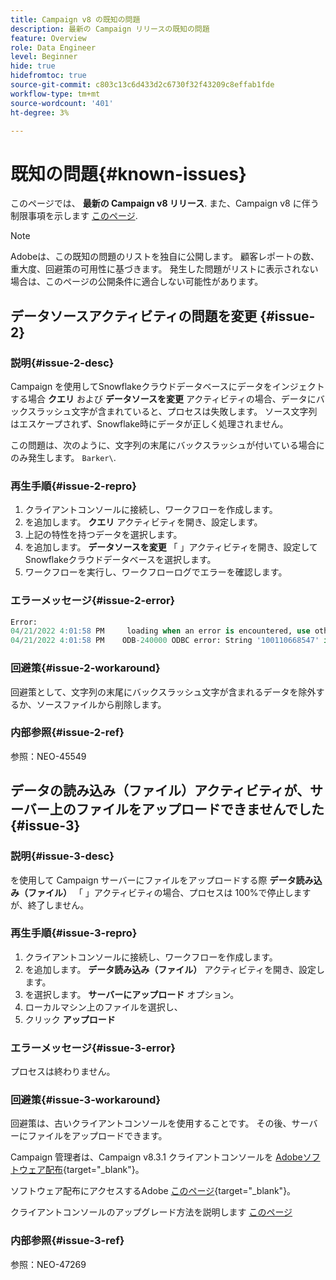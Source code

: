 ```yaml
---
title: Campaign v8 の既知の問題
description: 最新の Campaign リリースの既知の問題
feature: Overview
role: Data Engineer
level: Beginner
hide: true
hidefromtoc: true
source-git-commit: c803c13c6d433d2c6730f32f43209c8effab1fde
workflow-type: tm+mt
source-wordcount: '401'
ht-degree: 3%

---
```


# 既知の問題{#known-issues}

このページでは、 **最新の Campaign v8 リリース**. また、Campaign v8 に伴う制限事項を示します [このページ](known-limitations.md).


>[!NOTE]
>
>Adobeは、この既知の問題のリストを独自に公開します。 顧客レポートの数、重大度、回避策の可用性に基づきます。 発生した問題がリストに表示されない場合は、このページの公開条件に適合しない可能性があります。

<!--
## Change Data Source activity issue #1 {#issue-1}

### Description{#issue-1-desc}

The **Change Data Source** activity is failing when transfering data from Campaign local database to Snowflake cloud database. When switching directions, the activity can generate issues.

### Reproduction steps{#issue-1-repro}

1. Connect to the client console and create a workflow.
1. Add a **Query** activity and a **Change Data Source** activity.
1. Define a query on the **email**, which is a string.
1. Run the workflow and right-click the transition to view the population: the email records are displayed replaced by `****`.
1. Check the workflow logs: the **Change Data Source** activity interprets these records as numeric values.

### Error message{#issue-1-error}

```sql
04/13/2022 10:00:18 AM              Executing change data source 'Ok' (step 'Change Data Source')
04/13/2022 10:00:18 AM              Starting 1 connection(s) on pool 'nms:extAccount:ffda tractorsupply_mkt_stage8' (Snowflake, server='adobe-acc_tractorsupply_us_west_2_aws.snowflakecomputing.com', login='tractorsupply_stage8_MKT:tractorsupply_stage8')
04/13/2022 10:00:26 AM              ODB-240000 ODBC error: {*}Numeric value '{*}******{*}{{*}}' is not recognized\{*}   File 'wkf1285541_13_1_0_47504750#458318uploadPart0.chunk.gz', line 1, character 10140   Row 279, column "WKF1285541_13_1_0"["BICUST_ID":1]   If you would like to continue loading when a
04/13/2022 10:00:26 AM              n error is encountered, use other values such as 'SKIP_FILE' or 'CONTINUE' for the ON_ERROR option. For more information on loading options, please run 'info loading_data' in a SQL client. SQLState: 22018
04/13/2022 10:00:26 AM              WDB-200001 SQL statement 'COPY INTO wkf1285541_13_1_0 (SACTIVE, SADDRESS1, SADDRESS2, BICUST_ID, SEMAIL) FROM ( SELECT $1, $2, $3, $4, $5 FROM $$@BULK_wkf1285541_13_1_0$$) FILE_FORMAT = ( TYPE = CSV RECORD_DELIMITER = '\x02' FIELD_DELIMITER = '\x01' FIEL
04/13/2022 10:00:26 AM              D_OPTIONALLY_ENCLOSED_BY = 'NONE') ON_ERROR = ABORT_STATEMENT PURGE = TRUE' could not be executed.
```

### Workaround{#issue-1-workaround}

To have the data transfered from Snowflake cloud database to Campaign local database and back to Snowflake, you must use two different **Change Data Source** activities.

### Internal reference{#issue-1-ref}

Reference: NEO-45549 
-->


## データソースアクティビティの問題を変更 {#issue-2}

### 説明{#issue-2-desc}

Campaign を使用してSnowflakeクラウドデータベースにデータをインジェクトする場合 **クエリ** および **データソースを変更** アクティビティの場合、データにバックスラッシュ文字が含まれていると、プロセスは失敗します。 ソース文字列はエスケープされず、Snowflake時にデータが正しく処理されません。

この問題は、次のように、文字列の末尾にバックスラッシュが付いている場合にのみ発生します。 `Barker\`.


### 再生手順{#issue-2-repro}

1. クライアントコンソールに接続し、ワークフローを作成します。
1. を追加します。 **クエリ** アクティビティを開き、設定します。
1. 上記の特性を持つデータを選択します。
1. を追加します。 **データソースを変更** 「 」アクティビティを開き、設定してSnowflakeクラウドデータベースを選択します。
1. ワークフローを実行し、ワークフローログでエラーを確認します。


### エラーメッセージ{#issue-2-error}

```sql
Error:
04/21/2022 4:01:58 PM     loading when an error is encountered, use other values such as 'SKIP_FILE' or 'CONTINUE' for the ON_ERROR option. For more information on loading options, please run 'info loading_data' in a SQL client. SQLState: 22000
04/21/2022 4:01:58 PM    ODB-240000 ODBC error: String '100110668547' is too long and would be truncated   File 'wkf1656797_21_1_3057430574#458516uploadPart0.chunk.gz', line 1, character 0   Row 90058, column "WKF1656797_21_1"["SCARRIER_ROUTE":13]   If you would like to continue
```

### 回避策{#issue-2-workaround}

回避策として、文字列の末尾にバックスラッシュ文字が含まれるデータを除外するか、ソースファイルから削除します。

<!--
As a workaround, export the files with double quotes around the problematic values (like `Barker\`) and include a file format option `FIELD_OPTIONALLY_ENCLOSED_BY = '"'`.
-->

### 内部参照{#issue-2-ref}

参照：NEO-45549


## データの読み込み（ファイル）アクティビティが、サーバー上のファイルをアップロードできませんでした {#issue-3}

### 説明{#issue-3-desc}

を使用して Campaign サーバーにファイルをアップロードする際 **データ読み込み（ファイル）** 「 」アクティビティの場合、プロセスは 100%で停止しますが、終了しません。

### 再生手順{#issue-3-repro}

1. クライアントコンソールに接続し、ワークフローを作成します。
1. を追加します。 **データ読み込み（ファイル）** アクティビティを開き、設定します。
1. を選択します。 **サーバーにアップロード** オプション。
1. ローカルマシン上のファイルを選択し、
1. クリック **アップロード**


### エラーメッセージ{#issue-3-error}

プロセスは終わりません。

### 回避策{#issue-3-workaround}

回避策は、古いクライアントコンソールを使用することです。 その後、サーバーにファイルをアップロードできます。

Campaign 管理者は、Campaign v8.3.1 クライアントコンソールを [Adobeソフトウェア配布](https://experience.adobe.com/#/downloads/content/software-distribution/en/campaign.html?1_group.propertyvalues.property=.%2Fjcr%3Acontent%2Fmetadata%2Fdc%3Aversion&amp;1_group.propertyvalues.operation=equals&amp;1_group.propertyvalues.0_values=target-version%3Acampaign%2F8&amp;orderby=%40jcr%3Acontent%2OrderModifiedBy.sort.=desc&amp;layout=list&amp;p.offset=0&amp;p.limit=4){target=&quot;_blank&quot;}。

ソフトウェア配布にアクセスするAdobe [このページ](https://experienceleague.adobe.com/docs/experience-cloud/software-distribution/home.html?lang=ja){target=&quot;_blank&quot;}。

クライアントコンソールのアップグレード方法を説明します [このページ](connect.md)

### 内部参照{#issue-3-ref}

参照：NEO-47269
